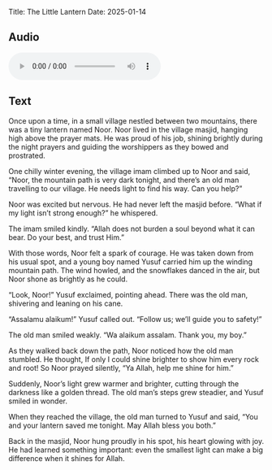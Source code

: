 Title: The Little Lantern
Date: 2025-01-14


## Audio

<audio controls>
    <source src="https://moonstoneminarets.github.io/audio/TheLittleLantern.mp3" type="audio/mpeg">
    <source src="https://moonstoneminarets.github.io/audio/TheLittleLantern.m4a" type="audio/mp4">
    Your browser does not support playing the story audio! 😭
</audio>

## Text

Once upon a time, in a small village nestled between two mountains, there was a tiny lantern named Noor. Noor lived in the village masjid, hanging high above the prayer mats. He was proud of his job, shining brightly during the night prayers and guiding the worshippers as they bowed and prostrated.

One chilly winter evening, the village imam climbed up to Noor and said, “Noor, the mountain path is very dark tonight, and there’s an old man travelling to our village. He needs light to find his way. Can you help?”

Noor was excited but nervous. He had never left the masjid before. “What if my light isn’t strong enough?” he whispered.

The imam smiled kindly. “Allah does not burden a soul beyond what it can bear. Do your best, and trust Him.”

With those words, Noor felt a spark of courage. He was taken down from his usual spot, and a young boy named Yusuf carried him up the winding mountain path. The wind howled, and the snowflakes danced in the air, but Noor shone as brightly as he could.

“Look, Noor!” Yusuf exclaimed, pointing ahead. There was the old man, shivering and leaning on his cane.

“Assalamu alaikum!” Yusuf called out. “Follow us; we’ll guide you to safety!”

The old man smiled weakly. “Wa alaikum assalam. Thank you, my boy.”

As they walked back down the path, Noor noticed how the old man stumbled. He thought, If only I could shine brighter to show him every rock and root! So Noor prayed silently, “Ya Allah, help me shine for him.”

Suddenly, Noor’s light grew warmer and brighter, cutting through the darkness like a golden thread. The old man’s steps grew steadier, and Yusuf smiled in wonder.

When they reached the village, the old man turned to Yusuf and said, “You and your lantern saved me tonight. May Allah bless you both.”

Back in the masjid, Noor hung proudly in his spot, his heart glowing with joy. He had learned something important: even the smallest light can make a big difference when it shines for Allah.